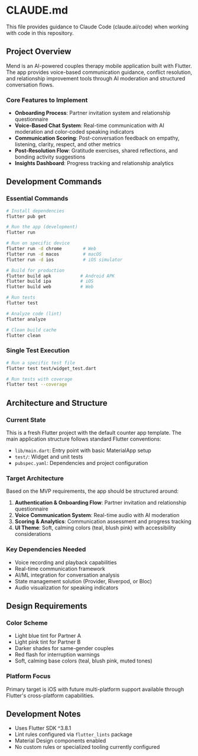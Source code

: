 # CLAUDE.md

This file provides guidance to Claude Code (claude.ai/code) when working with code in this repository.

## Project Overview

Mend is an AI-powered couples therapy mobile application built with Flutter. The app provides voice-based communication guidance, conflict resolution, and relationship improvement tools through AI moderation and structured conversation flows.

### Core Features to Implement
- **Onboarding Process**: Partner invitation system and relationship questionnaire
- **Voice-Based Chat System**: Real-time communication with AI moderation and color-coded speaking indicators
- **Communication Scoring**: Post-conversation feedback on empathy, listening, clarity, respect, and other metrics
- **Post-Resolution Flow**: Gratitude exercises, shared reflections, and bonding activity suggestions
- **Insights Dashboard**: Progress tracking and relationship analytics

## Development Commands

### Essential Commands
```bash
# Install dependencies
flutter pub get

# Run the app (development)
flutter run

# Run on specific device
flutter run -d chrome        # Web
flutter run -d macos         # macOS
flutter run -d ios           # iOS simulator

# Build for production
flutter build apk           # Android APK
flutter build ipa           # iOS
flutter build web           # Web

# Run tests
flutter test

# Analyze code (lint)
flutter analyze

# Clean build cache
flutter clean
```

### Single Test Execution
```bash
# Run a specific test file
flutter test test/widget_test.dart

# Run tests with coverage
flutter test --coverage
```

## Architecture and Structure

### Current State
This is a fresh Flutter project with the default counter app template. The main application structure follows standard Flutter conventions:

- `lib/main.dart`: Entry point with basic MaterialApp setup
- `test/`: Widget and unit tests
- `pubspec.yaml`: Dependencies and project configuration

### Target Architecture
Based on the MVP requirements, the app should be structured around:

1. **Authentication & Onboarding Flow**: Partner invitation and relationship questionnaire
2. **Voice Communication System**: Real-time audio with AI moderation
3. **Scoring & Analytics**: Communication assessment and progress tracking  
4. **UI Theme**: Soft, calming colors (teal, blush pink) with accessibility considerations

### Key Dependencies Needed
- Voice recording and playback capabilities
- Real-time communication framework
- AI/ML integration for conversation analysis
- State management solution (Provider, Riverpod, or Bloc)
- Audio visualization for speaking indicators

## Design Requirements

### Color Scheme
- Light blue tint for Partner A
- Light pink tint for Partner B
- Darker shades for same-gender couples
- Red flash for interruption warnings
- Soft, calming base colors (teal, blush pink, muted tones)

### Platform Focus
Primary target is iOS with future multi-platform support available through Flutter's cross-platform capabilities.

## Development Notes

- Uses Flutter SDK ^3.8.1
- Lint rules configured via `flutter_lints` package
- Material Design components enabled
- No custom rules or specialized tooling currently configured